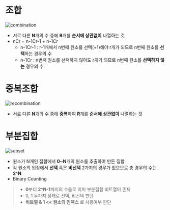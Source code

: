 # **조합**
![combination](https://mblogthumb-phinf.pstatic.net/MjAxNzAxMTlfNzYg/MDAxNDg0ODE1ODM1MjM3.DDx7m-rEFsiWHk2WJtb1gJImKWjNeYfCwmV8nX02WMsg.Kcphzp_lBUV7SI6pV3IQCeL-nlilH_PCGLtIC8Iuuxog.GIF.vollollov/118_1.gif?type=w800)
- 서로 다른 **N**개의 수 중에 **R**개를 **순서에 상관없이** 나열하는 것
- nCr = n-1Cr-1 + n-1Cr
    - n-1Cr-1 : r-1개에서 n번째 원소를 선택(+1)해야 r개가 되므로 n번째 원소를 **선택**하는 경우의 수
    - n-1Cr : n번째 원소를 선택하지 않아도 r개가 되므로 n번째 원소를 **선택하지 않는** 경우의 수

# **중복조합**
![recombination](https://img1.daumcdn.net/thumb/R1280x0/?scode=mtistory2&fname=https%3A%2F%2Fblog.kakaocdn.net%2Fdn%2FbKNmjh%2FbtqHAnsVZe5%2FvQRNVHXwiZKYbiebwyXTEK%2Fimg.png)
- 서로 다른 **N**개의 수 중에 **중복**하여 **R**개를 **순서에 상관없이** 나열하는 것

# **부분집합**
![subset](https://image.slidesharecdn.com/random-100312190808-phpapp01/95/-8-728.jpg?cb=1268420920)
- 원소가 N개인 집합에서 **0~N**개의 원소를 추출하여 만든 집합
- 각 원소의 입장에서 **선택** 혹은 **비선택** 2가지의 경우가 있으므로 총 경우의 수는 **2^N**
- Binary Counting
>- **0**부터 **2^N-1**까지의 수들로 이미 부분집합 비트열이 존재
>- 0, 1 두가지 상태로 선택, 비선택 판단
>- **비트열 & 1 << 원소의 인덱스** 로 사용여부 판단
